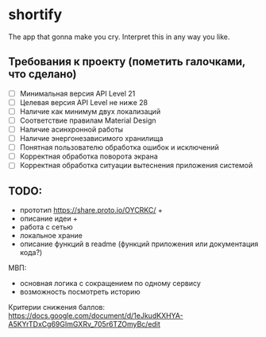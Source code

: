 # shortify
The app that gonna make you cry. Interpret this in any way you like.

## Требования к проекту (пометить галочками, что сделано)

- [ ] Минимальная версия API Level 21
- [ ] Целевая версия API Level не ниже 28
- [ ] Наличие как минимум двух локализаций
- [ ] Соответствие правилам Material Design
- [ ] Наличие асинхронной работы
- [ ] Наличие энергонезависимого хранилища
- [ ] Понятная пользователю обработка ошибок и исключений
- [ ] Корректная обработка поворота экрана
- [ ] Корректная обработка ситуации вытеснения приложения системой

## TODO:
* прототип https://share.proto.io/OYCRKC/ +
* описание идеи +
* работа с сетью
* локальное храние
* описание функций в readme (функций приложения или документация кода?)

МВП:
* основная логика с сокращением по одному сервису
* возможность посмотреть историю

Критерии снижения баллов:
https://docs.google.com/document/d/1eJkudKXHYA-A5KYrTDxCg69GImGXRv_705r6TZOmyBc/edit

